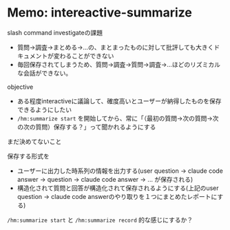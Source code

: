 # Memo: intereactive-summarize


slash command investigateの課題
- 質問→調査→まとめる→…の、まとまったものに対して批評しても大きくドキュメントが変わることができない
- 毎回保存されてしまうため、質問→調査→質問→調査→…ほどのリズミカルな会話ができない。

objective
- ある程度interactiveに議論して、確度高いとユーザーが納得したものを保存できるようにしたい
- `/hm:summarize start` を開始してから、常に「（最初の質問→次の質問→次の次の質問）保存する？」って聞かれるようにする

まだ決めてないこと

保存する形式を
- ユーザーに出力した時系列の情報を出力する(user question → claude code answer → question → claude code answer → ... が保存される)
- 構造化されて質問と回答が構造化されて保存されるようにする(上記のuser question → claude code answerのやり取りを１つにまとめたレポートにする)

`/hm:summarize start` と `/hm:summarize record` 的な感じにするか？